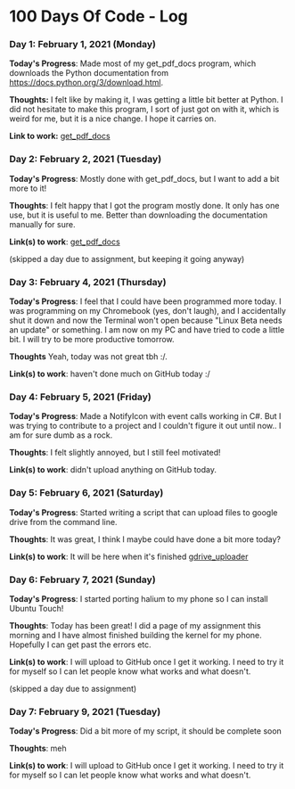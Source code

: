 # 100 Days Of Code - Log

### Day 1: February 1, 2021 (Monday)

**Today's Progress**: Made most of my get_pdf_docs program, which downloads the Python documentation from https://docs.python.org/3/download.html.

**Thoughts:** I felt like by making it, I was getting a little bit better at Python. I did not hesitate to make this program, I sort of just got on with it, which is weird for me, but it is a nice change. I hope it carries on.

**Link to work:** [get_pdf_docs](https://github.com/dps910/scripts/tree/master/get_pdf_docs)

### Day 2: February 2, 2021 (Tuesday)

**Today's Progress**: Mostly done with get_pdf_docs, but I want to add a bit more to it!

**Thoughts**: I felt happy that I got the program mostly done. It only has one use, but it is useful to me. Better than downloading the documentation manually for sure.

**Link(s) to work**: [get_pdf_docs](https://github.com/dps910/scripts/tree/master/get_pdf_docs)

(skipped a day due to assignment, but keeping it going anyway)

### Day 3: February 4, 2021 (Thursday)

**Today's Progress**: I feel that I could have been programmed more today. I was programming on my Chromebook (yes, don't laugh), and I accidentally shut it down and now the Terminal won't open because "Linux Beta needs an update" or something. I am now on my PC and have tried to code a little bit. I will try to be more productive tomorrow.

**Thoughts** Yeah, today was not great tbh :/.

**Link(s) to work**: haven't done much on GitHub today :/

### Day 4: February 5, 2021 (Friday)

**Today's Progress**: Made a NotifyIcon with event calls working in C#. But I was trying to contribute to a project and I couldn't figure it out until now.. I am for sure dumb as a rock.

**Thoughts**: I felt slightly annoyed, but I still feel motivated!

**Link(s) to work**: didn't upload anything on GitHub today.

### Day 5: February 6, 2021 (Saturday)

**Today's Progress**: Started writing a script that can upload files to google drive from the command line.

**Thoughts**: It was great, I think I maybe could have done a bit more today?

**Link(s) to work**: It will be here when it's finished [gdrive_uploader](https://github.com/dps910/scripts/tree/master/gdrive_uploader)

### Day 6: February 7, 2021 (Sunday)

**Today's Progress**: I started porting halium to my phone so I can install Ubuntu Touch!

**Thoughts**: Today has been great! I did a page of my assignment this morning and I have almost finished building the kernel for my phone. Hopefully I can get past the errors etc.

**Link(s) to work**: I will upload to GitHub once I get it working. I need to try it for myself so I can let people know what works and what doesn't.

(skipped a day due to assignment)

### Day 7: February 9, 2021 (Tuesday)

**Today's Progress**: Did a bit more of my script, it should be complete soon

**Thoughts**: meh

**Link(s) to work**: I will upload to GitHub once I get it working. I need to try it for myself so I can let people know what works and what doesn't.
